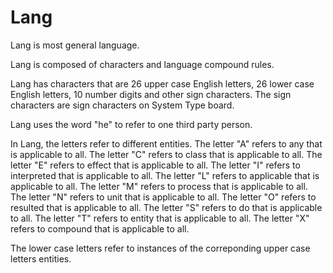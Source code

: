 # Lang

Lang is most general language.

Lang is composed of characters and language compound rules.

Lang has characters that are 26 upper case English letters, 26 lower case English letters, 10 number digits and other sign characters.
The sign characters are sign characters on System Type board.

Lang uses the word "he" to refer to one third party person.

In Lang, the letters refer to different entities.
The letter "A" refers to any that is applicable to all.
The letter "C" refers to class that is applicable to all.
The letter "E" refers to effect that is applicable to all.
The letter "I" refers to interpreted that is applicable to all.
The letter "L" refers to applicable that is applicable to all.
The letter "M" refers to process that is applicable to all.
The letter "N" refers to unit that is applicable to all.
The letter "O" refers to resulted that is applicable to all.
The letter "S" refers to do that is applicable to all.
The letter "T" refers to entity that is applicable to all.
The letter "X" refers to compound that is applicable to all.

The lower case letters refer to instances of the correponding upper case letters entities.